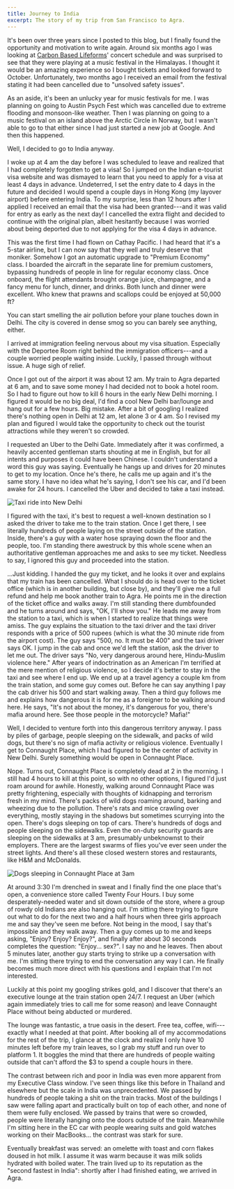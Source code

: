 ```yaml
---
title: Journey to India
excerpt: The story of my trip from San Francisco to Agra.
---
```


It's been over three years since I posted to this blog, but I finally
found the opportunity and motivation to write again. Around six months
ago I was looking at [Carbon Based Lifeforms]' concert schedule and was
surprised to see that they were playing at a music festival in the
Himalayas. I thought it would be an amazing experience so I bought
tickets and looked forward to October. Unfortunately, two months ago I
received an email from the festival stating it had been cancelled due to
"unsolved safety issues".

As an aside, it's been an unlucky year for music festivals for me. I was
planning on going to Austin Psych Fest which was cancelled due to
extreme flooding and monsoon-like weather. Then I was planning on going
to a music festival on an island above the Arctic Circle in Norway, but
I wasn't able to go to that either since I had just started a new job at
Google. And then this happened.

Well, I decided to go to India anyway.

I woke up at 4 am the day before I was scheduled to leave and realized
that I had completely forgotten to get a visa! So I jumped on the Indian
e-tourist visa website and was dismayed to learn that you need to apply
for a visa at least 4 days in advance. Undeterred, I set the entry date
to 4 days in the future and decided I would spend a couple days in Hong
Kong (my layover airport) before entering India. To my surprise, less
than 12 hours after I applied I received an email that the visa had been
granted---and it was valid for entry as early as the next day! I
cancelled the extra flight and decided to continue with the original
plan, albeit hesitantly because I was worried about being deported due
to not applying for the visa 4 days in advance.

This was the first time I had flown on Cathay Pacific. I had heard that
it's a 5-star airline, but I can now say that they well and truly
deserve that moniker. Somehow I got an automatic upgrade to "Premium
Economy" class. I boarded the aircraft in the separate line for premium
customers, bypassing hundreds of people in line for regular economy
class. Once onboard, the flight attendants brought orange juice,
champagne, and a fancy menu for lunch, dinner, and drinks. Both lunch
and dinner were excellent. Who knew that prawns and scallops could be
enjoyed at 50,000 ft?

You can start smelling the air pollution before your plane touches down
in Delhi. The city is covered in dense smog so you can barely see
anything, either.

I arrived at immigration feeling nervous about my visa situation.
Especially with the Deportee Room right behind the immigration
officers---and a couple worried people waiting inside. Luckily, I
passed through without issue. A huge sigh of relief.

Once I got out of the airport it was about 12 am. My train to Agra
departed at 6 am, and to save some money I had decided not to book a
hotel room. So I had to figure out how to kill 6 hours in the early New
Delhi morning. I figured it would be no big deal, I'd find a cool New
Delhi bar/lounge and hang out for a few hours. Big mistake. After a bit
of googling I realized there's nothing open in Delhi at 12 am, let alone
3 or 4 am. So I revised my plan and figured I would take the opportunity
to check out the tourist attractions while they weren't so crowded.

I requested an Uber to the Delhi Gate. Immediately after it was
confirmed, a heavily accented gentleman starts shouting at me in
English, but for all intents and purposes it could have been Chinese. I
couldn't understand a word this guy was saying. Eventually he hangs up
and drives for 20 minutes to get to my location. Once he's there, he
calls me up again and it's the same story. I have no idea what he's
saying, I don't see his car, and I'd been awake for 24 hours. I
cancelled the Uber and decided to take a taxi instead.

![Taxi ride into New Delhi]

I figured with the taxi, it's best to request a well-known destination
so I asked the driver to take me to the train station. Once I get there,
I see literally hundreds of people laying on the street outside of the
station. Inside, there's a guy with a water hose spraying down the floor
and the people, too. I'm standing there awestruck by this whole scene
when an authoritative gentleman approaches me and asks to see my ticket.
Needless to say, I ignored this guy and proceeded into the station.

...Just kidding. I handed the guy my ticket, and he looks it over and
explains that my train has been cancelled. What I should do is head over
to the ticket office (which is in another building, but close by), and
they'll give me a full refund and help me book another train to Agra. He
points me in the direction of the ticket office and walks away. I'm
still standing there dumbfounded and he turns around and says, "OK, I'll
show you." He leads me away from the station to a taxi, which is when I
started to realize that things were amiss. The guy explains the
situation to the taxi driver and the taxi driver responds with a price
of 500 rupees (which is what the 30 minute ride from the airport cost).
The guy says "500, no. It must be 400" and the taxi driver says OK. I
jump in the cab and once we'd left the station, ask the driver to let me
out. The driver says "No, very dangerous around here, Hindu-Muslim
violence here." After years of indoctrination as an American I'm
terrified at the mere mention of religious violence, so I decide it's
better to stay in the taxi and see where I end up. We end up at a travel
agency a couple km from the train station, and some guy comes out.
Before he can say anything I pay the cab driver his 500 and start
walking away. Then a third guy follows me and explains how dangerous it
is for me as a foreigner to be walking around here. He says, "It's not
about the money, it's dangerous for you, there's mafia around here. See
those people in the motorcycle? Mafia!"

Well, I decided to venture forth into this dangerous territory anyway. I
pass by piles of garbage, people sleeping on the sidewalk, and packs of
wild dogs, but there's no sign of mafia activity or religious violence.
Eventually I get to Connaught Place, which I had figured to be the
center of activity in New Delhi. Surely something would be open in
Connaught Place.

Nope. Turns out, Connaught Place is completely dead at 2 in the morning.
I still had 4 hours to kill at this point, so with no other options, I
figured I'd just roam around for awhile. Honestly, walking around
Connaught Place was pretty frightening, especially with thoughts of
kidnapping and terrorism fresh in my mind. There's packs of wild dogs
roaming around, barking and wheezing due to the pollution. There's rats
and mice crawling over everything, mostly staying in the shadows but
sometimes scurrying into the open. There's dogs sleeping on top of cars.
There's hundreds of dogs and people sleeping on the sidewalks. Even the
on-duty security guards are sleeping on the sidewalks at 3 am,
presumably unbeknownst to their employers. There are the largest swarms
of flies you've ever seen under the street lights. And there's all these
closed western stores and restaurants, like H&M and McDonalds.

![Dogs sleeping in Connaught Place at 3am]

At around 3:30 I'm drenched in sweat and I finally find the one place
that's open, a convenience store called Twenty Four Hours. I buy some
desperately-needed water and sit down outside of the store, where a
group of rowdy old Indians are also hanging out. I'm sitting there
trying to figure out what to do for the next two and a half hours when
three girls approach me and say they've seen me before. Not being in the
mood, I say that's impossible and they walk away. Then a guy comes up to
me and keeps asking, "Enjoy? Enjoy? Enjoy?", and finally after about 30
seconds completes the question: "Enjoy... sex?". I say no and he leaves.
Then about 5 minutes later, another guy starts trying to strike up a
conversation with me. I'm sitting there trying to end the conversation
any way I can. He finally becomes much more direct with his questions
and I explain that I'm not interested.

Luckily at this point my googling strikes gold, and I discover that
there's an executive lounge at the train station open 24/7. I request an
Uber (which again immediately tries to call me for some reason) and
leave Connaught Place without being abducted or murdered.

The lounge was fantastic, a true oasis in the desert. Free tea, coffee,
wifi---exactly what I needed at that point. After booking all of my
accommodations for the rest of the trip, I glance at the clock and
realize I only have 10 minutes left before my train leaves, so I grab my
stuff and run over to platform 1. It boggles the mind that there are
hundreds of people waiting outside that can't afford the \$3 to spend a
couple hours in there.

The contrast between rich and poor in India was even more apparent from
my Executive Class window. I've seen things like this before in Thailand
and elsewhere but the scale in India was unprecedented. We passed by
hundreds of people taking a shit on the train tracks. Most of the
buildings I saw were falling apart and practically built on top of each
other, and none of them were fully enclosed. We passed by trains that
were so crowded, people were literally hanging onto the doors outside
of the train. Meanwhile I'm sitting here in the EC car with people
wearing suits and gold watches working on their MacBooks... the contrast
was stark for sure.

Eventually breakfast was served: an omelette with toast and corn flakes
doused in hot milk. I assume it was warm because it was milk solids
hydrated with boiled water. The train lived up to its reputation as the
"second fastest in India": shortly after I had finished eating, we
arrived in Agra.

  [Carbon Based Lifeforms]: https://en.wikipedia.org/wiki/Carbon_Based_Lifeforms
  [Taxi ride into New Delhi]: https://lh3.googleusercontent.com/Vqwq0LsHbepk6OE4vdK2JTIdssmwsAB45ravBp3rsqfVSAA3hn0Joy5EAlp2Rs_gd_JsH0GlMJKxuNDTsNDhes4aFIk3OfO46UB0fZFMO1jowLnbHISZHRro81W92_bgHp6zWuNnXzCnTDCHzXzKPZCBBfI8WuSLBoNpAaimy5VuAL7LBtSmr_JZpcQm9QfZXq2fFbGKElHTmEjirJ9BN8Z7PzQaKw0YT2DVfZ6E_PGhsITI2MHGgT7rn4iuRbg7TpLgVbKFovs5RdEsNVtF9zJEKsoNAigG05h-ZRevKiySwEfZlXa3vYQt9eOUMK6yKfEaodhVI49VQPhB1XvwXCiAUMJoNQUcw_TFq6YcgS9eRnEWH6KF8gLqpzpBKjnLEwGyh9I2QsIcPzTx_rk8R9M05E3rxMNEVzWUgehvomB9GhcDsjob5bVAdKbb5nXjy06YKDlqjPbcVM4N-JN4HTBZNYu-fDM7C_pJPFm309XY7j6bbzZX8r0nx-MX4AW-7QGIl6QTdU0KZuyt424CbiQ0gly5VasWnxBDYedadw01AznG6WatMyfv5VYXJtZBoqO76wHPvpkVaFHFRiV1pFsy1LxH5MEaaeVp4VBQpotPWuGtTQ=s1000
  [Dogs sleeping in Connaught Place at 3am]: https://lh3.googleusercontent.com/GW_N7JyiAor-08fMmFb5LHQDbyZISjEPmnZfErefPJbmMhHbXjNcYKSXgSj4_5HPxxy9RqRbbepLZPQ0axuMLehd92uKNFBlrOvjOXp7HFoLqOfdC7674HzElE661AYhB7bZ0bwrbso2yRYPWKGjPOpJzUvnFIk1OF0g5WNyGXB_d7qu6TWGsSQQk5V3FqtSUJlBxKxcd7Qq24r4A-_G2_qWPd_2qils-z7dIOyOcJdsP2pc3CzrJzul549fqNqOpellqcZ4a9U9C2twZJcQZ_4WZg1VGwObtfn4-gpMo0BFfYX42t9a3S6stO7dk-lJGJLGBhcMayBk0zpcooFxDIfmxZsp763YAVRLPvo6f7-Q9fYFOJ3U0-8iIfurpfQrP92lb4F2ilr2P3zKZWGlRTvFV0Wk0BT7tq3f8HtM4e-1pliY7iC8ggSdEKjvwh8S8XGq6DALa3pZ9br_ADtJEks5jeEmxpJcX-1gK1HmFJ6bEZAhKfz2gsi3Hn3iBUUGD_tS48Y97rr8JvrGidCSkG-yfm0Xqti7J1ryLdAKMmK7yriv4wx1Agty5TY94iej9Sxb-ui_3jY0OhEtMuGdhS2jP9Lllj8nXQHecf--W5LpqMZjcA=s1000
